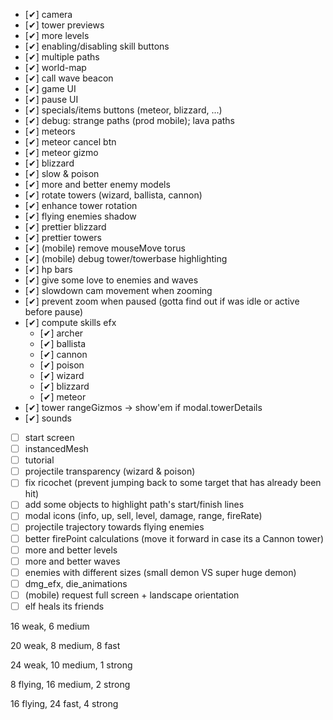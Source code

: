 -   [✔] camera
-   [✔] tower previews
-   [✔] more levels
-   [✔] enabling/disabling skill buttons
-   [✔] multiple paths
-   [✔] world-map
-   [✔] call wave beacon
-   [✔] game UI
-   [✔] pause UI
-   [✔] specials/items buttons (meteor, blizzard, ...)
-   [✔] debug: strange paths (prod mobile); lava paths
-   [✔] meteors
-   [✔] meteor cancel btn
-   [✔] meteor gizmo
-   [✔] blizzard
-   [✔] slow & poison
-   [✔] more and better enemy models
-   [✔] rotate towers (wizard, ballista, cannon)
-   [✔] enhance tower rotation
-   [✔] flying enemies shadow
-   [✔] prettier blizzard
-   [✔] prettier towers
-   [✔] (mobile) remove mouseMove torus
-   [✔] (mobile) debug tower/towerbase highlighting
-   [✔] hp bars
-   [✔] give some love to enemies and waves
-   [✔] slowdown cam movement when zooming
-   [✔] prevent zoom when paused (gotta find out if was idle or active before pause)
-   [✔] compute skills efx
    -   [✔] archer
    -   [✔] ballista
    -   [✔] cannon
    -   [✔] poison
    -   [✔] wizard
    -   [✔] blizzard
    -   [✔] meteor
-   [✔] tower rangeGizmos -> show'em if modal.towerDetails
-   [✔] sounds
-   [ ] start screen
-   [ ] instancedMesh
-   [ ] tutorial
-   [ ] projectile transparency (wizard & poison)
-   [ ] fix ricochet (prevent jumping back to some target that has already been hit)
-   [ ] add some objects to highlight path's start/finish lines
-   [ ] modal icons (info, up, sell, level, damage, range, fireRate)
-   [ ] projectile trajectory towards flying enemies
-   [ ] better firePoint calculations (move it forward in case its a Cannon tower)
-   [ ] more and better levels
-   [ ] more and better waves
-   [ ] enemies with different sizes (small demon VS super huge demon)
-   [ ] dmg_efx, die_animations
-   [ ] (mobile) request full screen + landscape orientation
-   [ ] elf heals its friends

16 weak, 6 medium

20 weak, 8 medium, 8 fast

24 weak, 10 medium, 1 strong

8 flying, 16 medium, 2 strong

16 flying, 24 fast, 4 strong
